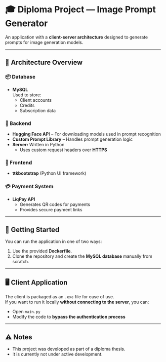 # 🎓 Diploma Project — Image Prompt Generator

An application with a **client-server architecture** designed to generate prompts for image generation models.

---

## 🧩 Architecture Overview

### 📦 Database
- **MySQL**  
  Used to store:
  - Client accounts
  - Credits
  - Subscription data

### 🧠 Backend
- **Hugging Face API** – For downloading models used in prompt recognition  
- **Custom Prompt Library** – Handles prompt generation logic  
- **Server:** Written in Python  
  - Uses custom request headers over **HTTPS**

### 🎨 Frontend
- **ttkbootstrap** (Python UI framework)

### 💳 Payment System
- **LiqPay API**  
  - Generates QR codes for payments  
  - Provides secure payment links

---

## 🚀 Getting Started

You can run the application in one of two ways:
1. Use the provided **Dockerfile**.
2. Clone the repository and create the **MySQL database** manually from scratch.

---

## 🖥️ Client Application

The client is packaged as an `.exe` file for ease of use.  
If you want to run it locally **without connecting to the server**, you can:
- Open `main.py`
- Modify the code to **bypass the authentication process**

---

## ⚠️ Notes

- This project was developed as part of a diploma thesis.
- It is currently not under active development.
